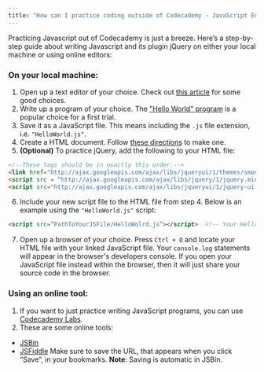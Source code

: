 ```yaml
---
title: "How can I practice coding outside of Codecademy - JavaScript Edition"
---
```


Practicing Javascript out of Codecademy is just a breeze. Here’s a step-by-step guide about writing Javascript and its plugin jQuery on either your local machine or using online editors:

### On your local machine:

1. Open up a text editor of your choice. Check out [this article][1] for some good choices.
2. Write up a program of your choice. The ["Hello World" program][2] is a popular choice for a first trial.
3. Save it as a JavaScript file. This means including the `.js` file extension, i.e. `"HelloWorld.js"`. 
4. Create a HTML document. Follow [these directions][3] to make one.
5. **(Optional)** To practice jQuery, add the following to your HTML file:
```html
<!--These tags should be in exactly this order.-->
<link href="http://ajax.googleapis.com/ajax/libs/jqueryui/1/themes/smoothness/jquery-ui.min.css" rel="stylesheet" type="text/css" />  <!--An additioanl CSS file bundled with jQuery UI -->
<script src = “http://ajax.googleapis.com/ajax/libs/jquery/1/jquery.min.js”></script>  <!--jQuery 1.9.1 --->
<script src="http://ajax.googleapis.com/ajax/libs/jqueryui/1/jquery-ui.min.js"></script>  <!--jQuery UI 1.10.1-->
```
6. Include your new script file to the HTML file from step 4. Below is an example using the `"HelloWorld.js"` script:
```html
<script src=”PathToYourJSFile/HelloWolrd.js”></script>  <!-- Your HelloWorld.js --> 
```
7. Open up a browser of your choice. Press `Ctrl + O` and locate your HTML file with your linked JavaScript file. Your `console.log` statements will appear in the browser's developers console. If you open your JavaScript file instead within the browser, then it will just share your source code in the browser.

### Using an online tool:
1. If you want to just practice writing JavaScript programs, you can use [Codecademy Labs](http://labs.codecademy.com).
2. These are some online tools: 
  - [JSBin](http://www.jsbin.com)
  - [JSFiddle](http://www.jsfiddle.net)
Make sure to save the URL, that appears when you click “Save”, in your bookmarks. **Note**: Saving is automatic in JSBin.

  [1]: article-from-#115
  [2]: http://en.wikipedia.org/wiki/Hello_world_program
  [3]: article-from-#110

